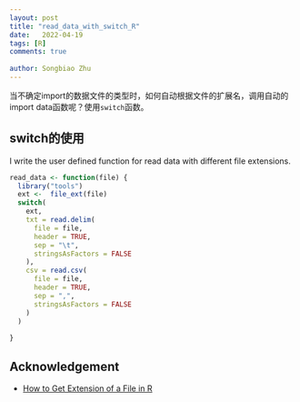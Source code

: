 ```yaml
---
layout: post
title: "read_data_with_switch_R"
date:   2022-04-19
tags: [R]
comments: true
 
author: Songbiao Zhu
---
```


当不确定import的数据文件的类型时，如何自动根据文件的扩展名，调用自动的import data函数呢？使用`switch`函数。

<!-- more -->

## switch的使用

I write the user defined function for read data with different file extensions.
```R
read_data <- function(file) {
  library("tools")
  ext <-  file_ext(file)
  switch(
    ext,
    txt = read.delim(
      file = file,
      header = TRUE,
      sep = "\t",
      stringsAsFactors = FALSE
    ),
    csv = read.csv(
      file = file,
      header = TRUE,
      sep = ",",
      stringsAsFactors = FALSE
    )
  )
  
}

```
## Acknowledgement

* [How to Get Extension of a File in R](https://r-lang.com/how-to-get-extension-of-a-file-in-r/#:~:text=How%20to%20Get%20Extension%20of%20a%20File%20in,method%2C%20you%20need%20to%20import%20the%20tools%20library.)